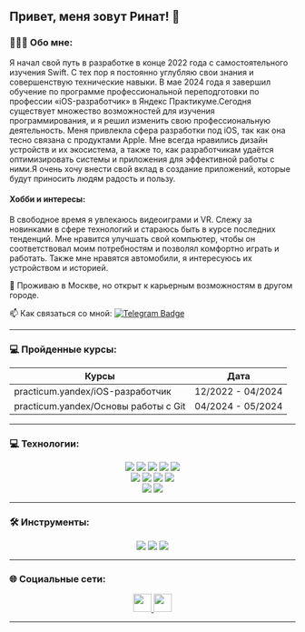 ## Привет, меня зовут Ринат! 👋

### 👩🏻‍💻 Обо мне:
Я начал свой путь в разработке в конце 2022 года с самостоятельного изучения Swift. С тех пор я постоянно углубляю свои знания и совершенствую технические навыки. В мае 2024 года я завершил обучение по программе профессиональной переподготовки по профессии «iOS-разработчик» в Яндекс Практикуме.Сегодня существует множество возможностей для изучения программирования, и я решил изменить свою профессиональную деятельность. Меня привлекла сфера разработки под iOS, так как она тесно связана с продуктами Apple. Мне всегда нравились дизайн устройств и их экосистема, а также то, как разработчикам удаётся оптимизировать системы и приложения для эффективной работы с ними.Я очень хочу внести свой вклад в создание приложений, которые будут приносить людям радость и пользу.

#### Хобби и интересы: 
В свободное время я увлекаюсь видеоиграми и VR. Слежу за новинками в сфере технологий и стараюсь быть в курсе последних тенденций. Мне нравится улучшать свой компьютер, чтобы он соответствовал моим потребностям и позволял комфортно играть и работать.
Также мне нравятся автомобили, я интересуюсь их устройством и историей.

📍 Проживаю в Москве, но открыт к карьерным возможностям в другом городе.
        
 📫 Как связаться со мной: [![Telegram Badge](https://img.shields.io/badge/-Telegram-blue?style=flat&logo=Telegram&logoColor=white)](https://t.me/srinatrimovich) 

 ---
### 💻 Пройденные курсы:

| Курсы                                                           | Дата              |
| ----------------------------------------------------------------| :---------------: |
| practicum.yandex/iOS-разработчик                                | 12/2022 - 04/2024 |
| practicum.yandex/Основы работы с Git                            | 04/2024 - 05/2024 |

  ---

  ### 💻 Технологии: 
<p align="center">
<img style="pointer-events: none;" src="https://img.shields.io/badge/Swift-%23ED8B00.svg?style=for-the-badge&logo=swift&logoColor=white">
   <img style="pointer-events: none;" src="https://img.shields.io/badge/CoreData-039BE5?style=for-the-badge&logo=CoreData&logoColor=FFCC2F">
   <img style="pointer-events: none;" src="https://img.shields.io/badge/MVC-c600c7?style=for-the-badge&logoColor=white">
   <img style="pointer-events: none;" src="https://img.shields.io/badge/MVVM-00d67c?style=for-the-badge&logoColor=white">
   <img style="pointer-events: none;" src="https://img.shields.io/badge/MVP-00dae6?style=for-the-badge&logoColor=white">
   </br>
      <img style="pointer-events: none;" src="https://img.shields.io/badge/UIKit-039BE5?style=for-the-badge&logoColor=white">
   <img style="pointer-events: none;" src="https://img.shields.io/badge/AutoLayout-00d67c?style=for-the-badge&logoColor=white">
      <img style="pointer-events: none;" src="https://img.shields.io/badge/Cocoapods-fe9c1b?style=for-the-badge&logoColor=white">
    <img style="pointer-events: none;" src="https://img.shields.io/badge/Git-039BE5?style=for-the-badge&logoColor=white">
       </br>
   <img style="pointer-events: none;" src="https://img.shields.io/badge/Networking-fe9c1b?style=for-the-badge&logoColor=white">
   <img style="pointer-events: none;" src="https://img.shields.io/badge/Unit tests-0e61ea?style=for-the-badge&logoColor=white">
   </br>
</p> 

---


  ### 🛠 Инструменты: 
  <p align="center">
<img style="pointer-events: none;" src="https://img.shields.io/badge/Figma-c600c7?style=for-the-badge&logoColor=white">
<img style="pointer-events: none;" src="https://img.shields.io/badge/Xcode-0169d0?style=for-the-badge&logoColor=white">
<img style="pointer-events: none;" src="https://img.shields.io/badge/Git-100000?style=for-the-badge&logoColor=white">
</p> 

---


### 🌐 Социальные сети:
 <p align="center">
 <a href="https://www.github.com/bestNewcomer" target="_blank" rel="noreferrer">
 <picture><source media="(prefers-color-scheme: dark)" srcset="https://raw.githubusercontent.com/danielcranney/readme-generator/main/public/icons/socials/github-dark.svg" /><source media="(prefers-color-scheme: light)" srcset="https://raw.githubusercontent.com/danielcranney/readme-generator/main/public/icons/socials/github.svg" /><img src="https://raw.githubusercontent.com/danielcranney/readme-generator/main/public/icons/socials/github.svg" width="32" height="32" /></picture>
 </a>
<a href="http://www.instagram.com/ospanova.di" target="_blank" rel="noreferrer"><picture><source media="(prefers-color-scheme: dark)" srcset="undefined" /><source media="(prefers-color-scheme: light)" srcset="https://pngset.com/images/telegram-new-logo-text-symbol-graphics-art-transparent-png-1597903.png" /><img src="[https://raw.githubusercontent.com/danielcranney/readme-generator/main/public/icons/socials/instagram.svg](https://pngset.com/images/telegram-new-logo-text-symbol-graphics-art-transparent-png-1597903.png)" width="32" height="32" /></picture>
</a>
 </p>

---
